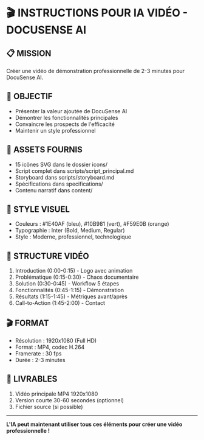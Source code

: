 # 🎬 INSTRUCTIONS POUR IA VIDÉO - DOCUSENSE AI

## 📋 MISSION
Créer une vidéo de démonstration professionnelle de 2-3 minutes pour DocuSense AI.

## 🎯 OBJECTIF
- Présenter la valeur ajoutée de DocuSense AI
- Démontrer les fonctionnalités principales
- Convaincre les prospects de l'efficacité
- Maintenir un style professionnel

## 📁 ASSETS FOURNIS
- 15 icônes SVG dans le dossier icons/
- Script complet dans scripts/script_principal.md
- Storyboard dans scripts/storyboard.md
- Spécifications dans specifications/
- Contenu narratif dans content/

## 🎨 STYLE VISUEL
- Couleurs : #1E40AF (bleu), #10B981 (vert), #F59E0B (orange)
- Typographie : Inter (Bold, Medium, Regular)
- Style : Moderne, professionnel, technologique

## 📝 STRUCTURE VIDÉO
1. Introduction (0:00-0:15) - Logo avec animation
2. Problématique (0:15-0:30) - Chaos documentaire
3. Solution (0:30-0:45) - Workflow 5 étapes
4. Fonctionnalités (0:45-1:15) - Démonstration
5. Résultats (1:15-1:45) - Métriques avant/après
6. Call-to-Action (1:45-2:00) - Contact

## 🎬 FORMAT
- Résolution : 1920x1080 (Full HD)
- Format : MP4, codec H.264
- Framerate : 30 fps
- Durée : 2-3 minutes

## 🎯 LIVRABLES
1. Vidéo principale MP4 1920x1080
2. Version courte 30-60 secondes (optionnel)
3. Fichier source (si possible)

---
**L'IA peut maintenant utiliser tous ces éléments pour créer une vidéo professionnelle !**
